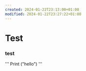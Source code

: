 ```yaml
---
created: 2024-01-22T23:13:00+01:00
modified: 2024-01-22T23:27:22+01:00
---
```


# Test

### test

'''
Print ("hello")
'''
